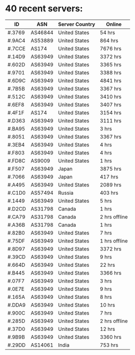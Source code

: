 # 40 recent servers:

| ID | ASN | Server Country | Online |
| ------ | ------ | ------ | ------ |
| #.3769 | AS46844 | United States | 54 hrs |
| #.9AC4 | AS53889 | United States | 864 hrs |
| #.7CCE | AS174 | United States | 7676 hrs |
| #.14D9 | AS63949 | United States | 3372 hrs |
| #.602D | AS63949 | United States | 3365 hrs |
| #.9701 | AS63949 | United States | 3388 hrs |
| #.6D9C | AS63949 | United States | 4841 hrs |
| #.7B5B | AS63949 | United States | 3367 hrs |
| #.512C | AS63949 | United States | 3410 hrs |
| #.6EF8 | AS63949 | United States | 3407 hrs |
| #.4F1F | AS174 | United States | 3154 hrs |
| #.D363 | AS63949 | United States | 3111 hrs |
| #.BA95 | AS63949 | United States | 3 hrs |
| #.8051 | AS63949 | United States | 3367 hrs |
| #.3EB4 | AS63949 | United States | 4 hrs |
| #.F803 | AS63949 | United States | 4 hrs |
| #.FD8C | AS9009 | United States | 1 hrs |
| #.F507 | AS63949 | Japan | 3875 hrs |
| #.7066 | AS63949 | Japan | 417 hrs |
| #.A495 | AS63949 | United States | 2089 hrs |
| #.C1D0 | AS57494 | Russia | 403 hrs |
| #.1449 | AS63949 | United States | 5 hrs |
| #.D2CD | AS31798 | Canada | 1 hrs |
| #.CA79 | AS31798 | Canada | 2 hrs offline |
| #.A36B | AS31798 | Canada | 1 hrs |
| #.82B0 | AS63949 | United States | 7 hrs |
| #.75DF | AS63949 | United States | 1 hrs offline |
| #.8D97 | AS63949 | United States | 3372 hrs |
| #.39CD | AS63949 | United States | 9 hrs |
| #.664D | AS63949 | United States | 22 hrs |
| #.B445 | AS63949 | United States | 3366 hrs |
| #.07F7 | AS63949 | United States | 3 hrs |
| #.0E7E | AS63949 | United States | 9 hrs |
| #.165A | AS63949 | United States | 8 hrs |
| #.DDA9 | AS63949 | United States | 10 hrs |
| #.900C | AS63949 | United States | 7 hrs |
| #.285D | AS63949 | United States | 2 hrs offline |
| #.37D0 | AS63949 | United States | 12 hrs |
| #.9B9B | AS63949 | United States | 3360 hrs |
| #.29DD | AS14061 | India | 753 hrs |


